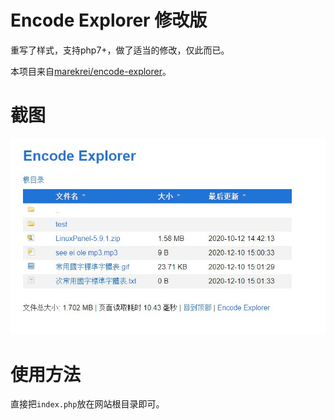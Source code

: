 # Encode Explorer 修改版

重写了样式，支持php7+，做了适当的修改，仅此而已。

本项目来自[marekrei/encode-explorer](https://github.com/marekrei/encode-explorer)。

# 截图

![preview](./preview/Snipaste_2020-12-10_15-02-44.jpg)

# 使用方法

直接把`index.php`放在网站根目录即可。
